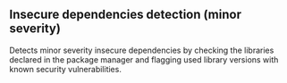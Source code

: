 ## Insecure dependencies detection (minor severity)
Detects minor severity insecure dependencies by checking the libraries declared in the package manager and flagging used library versions with known security vulnerabilities.

